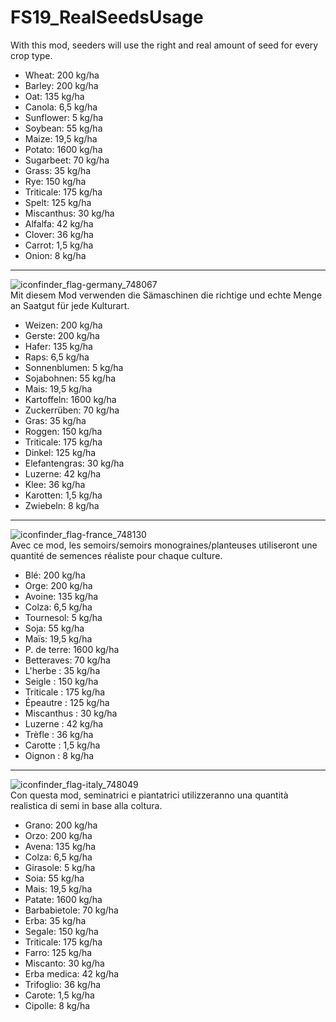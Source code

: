 # FS19_RealSeedsUsage

With this mod, seeders will use the right and real amount of seed for every crop type.

- Wheat: 200 kg/ha
- Barley: 200 kg/ha
- Oat: 135 kg/ha
- Canola: 6,5 kg/ha
- Sunflower: 5 kg/ha
- Soybean: 55 kg/ha
- Maize: 19,5 kg/ha
- Potato: 1600 kg/ha
- Sugarbeet: 70 kg/ha
- Grass: 35 kg/ha
- Rye: 150 kg/ha
- Triticale: 175 kg/ha
- Spelt: 125 kg/ha
- Miscanthus: 30 kg/ha
- Alfalfa: 42 kg/ha
- Clover: 36 kg/ha
- Carrot: 1,5 kg/ha
- Onion: 8 kg/ha

---

![iconfinder_flag-germany_748067](https://user-images.githubusercontent.com/7534621/114938948-08f06580-9e40-11eb-9bd9-cd9733f1c6bc.png)  
Mit diesem Mod verwenden die Sämaschinen die richtige und echte Menge an Saatgut für jede Kulturart.

- Weizen: 200 kg/ha
- Gerste: 200 kg/ha
- Hafer: 135 kg/ha
- Raps: 6,5 kg/ha
- Sonnenblumen: 5 kg/ha
- Sojabohnen: 55 kg/ha
- Mais: 19,5 kg/ha
- Kartoffeln: 1600 kg/ha
- Zuckerrüben: 70 kg/ha
- Gras: 35 kg/ha
- Roggen: 150 kg/ha
- Triticale: 175 kg/ha
- Dinkel: 125 kg/ha
- Elefantengras: 30 kg/ha
- Luzerne: 42 kg/ha
- Klee: 36 kg/ha
- Karotten: 1,5 kg/ha
- Zwiebeln: 8 kg/ha

---

![iconfinder_flag-france_748130](https://user-images.githubusercontent.com/7534621/114938931-02fa8480-9e40-11eb-84bb-b0c216000de9.png)  
Avec ce mod, les semoirs/semoirs monograines/planteuses utiliseront une quantité de semences réaliste pour chaque culture.

- Blé: 200 kg/ha
- Orge: 200 kg/ha
- Avoine: 135 kg/ha
- Colza: 6,5 kg/ha
- Tournesol: 5 kg/ha
- Soja: 55 kg/ha
- Maïs: 19,5 kg/ha
- P. de terre: 1600 kg/ha
- Betteraves: 70 kg/ha
- L'herbe : 35 kg/ha
- Seigle : 150 kg/ha
- Triticale : 175 kg/ha
- Épeautre : 125 kg/ha
- Miscanthus : 30 kg/ha
- Luzerne : 42 kg/ha
- Trèfle : 36 kg/ha
- Carotte : 1,5 kg/ha
- Oignon : 8 kg/ha

---


![iconfinder_flag-italy_748049](https://user-images.githubusercontent.com/7534621/114938787-d3e41300-9e3f-11eb-9554-0e40597cec5d.png)  
Con questa mod, seminatrici e piantatrici utilizzeranno una quantità realistica di semi in base alla coltura.

- Grano: 200 kg/ha
- Orzo: 200 kg/ha
- Avena: 135 kg/ha
- Colza: 6,5 kg/ha
- Girasole: 5 kg/ha
- Soia: 55 kg/ha
- Mais: 19,5 kg/ha
- Patate: 1600 kg/ha
- Barbabietole: 70 kg/ha
- Erba: 35 kg/ha
- Segale: 150 kg/ha
- Triticale: 175 kg/ha
- Farro: 125 kg/ha
- Miscanto: 30 kg/ha
- Erba medica: 42 kg/ha
- Trifoglio: 36 kg/ha
- Carote: 1,5 kg/ha
- Cipolle: 8 kg/ha
